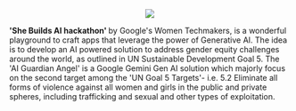 <div align="center">
    <img src="https://d112y698adiu2z.cloudfront.net/photos/production/challenge_photos/003/070/994/datas/full_width.png">
</div>

<b>'She Builds AI hackathon' </b> by Google's Women Techmakers, is a wonderful playground to craft apps that leverage the power of Generative AI. The idea is to develop an AI powered solution to address gender equity challenges around the world, as outlined in UN Sustainable Development Goal 5.  The 'AI Guardian Angel' is a Google Gemini Gen AI solution which majorly focus on the second target among the 'UN Goal 5 Targets'- i.e. 5.2 Eliminate all forms of violence against all women and girls in the public and private spheres, including trafficking and sexual and other types of exploitation.
